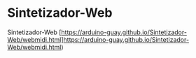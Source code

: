 # Sintetizador-Web
 Sintetizador-Web
[https://arduino-guay.github.io/Sintetizador-Web/webmidi.html]https://arduino-guay.github.io/Sintetizador-Web/webmidi.html)